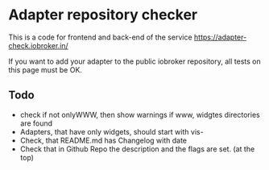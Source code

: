 # Adapter repository checker

This is a code for frontend and back-end of the service https://adapter-check.iobroker.in/

If you want to add your adapter to the public iobroker repository, all tests on this page must be OK.

## Todo
- check if not onlyWWW, then show warnings if www, widgtes directories are found
- Adapters, that have only widgets, should start with vis-
- Check, that README.md has Changelog with date
- Check that in Github Repo the description and the flags are set. (at the top)